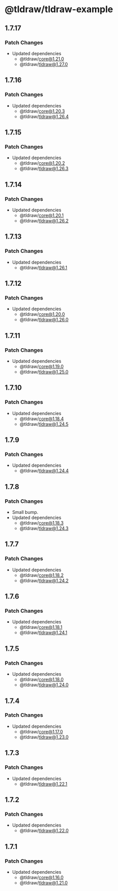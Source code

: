 # @tldraw/tldraw-example

## 1.7.17

### Patch Changes

- Updated dependencies
  - @tldraw/core@1.21.0
  - @tldraw/tldraw@1.27.0

## 1.7.16

### Patch Changes

- Updated dependencies
  - @tldraw/core@1.20.3
  - @tldraw/tldraw@1.26.4

## 1.7.15

### Patch Changes

- Updated dependencies
  - @tldraw/core@1.20.2
  - @tldraw/tldraw@1.26.3

## 1.7.14

### Patch Changes

- Updated dependencies
  - @tldraw/core@1.20.1
  - @tldraw/tldraw@1.26.2

## 1.7.13

### Patch Changes

- Updated dependencies
  - @tldraw/tldraw@1.26.1

## 1.7.12

### Patch Changes

- Updated dependencies
  - @tldraw/core@1.20.0
  - @tldraw/tldraw@1.26.0

## 1.7.11

### Patch Changes

- Updated dependencies
  - @tldraw/core@1.19.0
  - @tldraw/tldraw@1.25.0

## 1.7.10

### Patch Changes

- Updated dependencies
  - @tldraw/core@1.18.4
  - @tldraw/tldraw@1.24.5

## 1.7.9

### Patch Changes

- Updated dependencies
  - @tldraw/tldraw@1.24.4

## 1.7.8

### Patch Changes

- Small bump.
- Updated dependencies
  - @tldraw/core@1.18.3
  - @tldraw/tldraw@1.24.3

## 1.7.7

### Patch Changes

- Updated dependencies
  - @tldraw/core@1.18.2
  - @tldraw/tldraw@1.24.2

## 1.7.6

### Patch Changes

- Updated dependencies
  - @tldraw/core@1.18.1
  - @tldraw/tldraw@1.24.1

## 1.7.5

### Patch Changes

- Updated dependencies
  - @tldraw/core@1.18.0
  - @tldraw/tldraw@1.24.0

## 1.7.4

### Patch Changes

- Updated dependencies
  - @tldraw/core@1.17.0
  - @tldraw/tldraw@1.23.0

## 1.7.3

### Patch Changes

- Updated dependencies
  - @tldraw/tldraw@1.22.1

## 1.7.2

### Patch Changes

- Updated dependencies
  - @tldraw/tldraw@1.22.0

## 1.7.1

### Patch Changes

- Updated dependencies
  - @tldraw/core@1.16.0
  - @tldraw/tldraw@1.21.0
